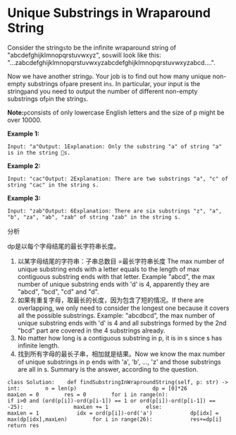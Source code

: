 # Unique Substrings in Wraparound String

Consider the string`s`to be the infinite wraparound string of "abcdefghijklmnopqrstuvwxyz", so`s`will look like this: "...zabcdefghijklmnopqrstuvwxyzabcdefghijklmnopqrstuvwxyzabcd....".

Now we have another string`p`. Your job is to find out how many unique non-empty substrings of`p`are present in`s`. In particular, your input is the string`p`and you need to output the number of different non-empty substrings of`p`in the string`s`.

**Note:**`p`consists of only lowercase English letters and the size of p might be over 10000.

**Example 1:**

```text
Input: "a"Output: 1Explanation: Only the substring "a" of string "a" is in the string s.
```

**Example 2:**

```text
Input: "cac"Output: 2Explanation: There are two substrings "a", "c" of string "cac" in the string s.
```

**Example 3:**

```text
Input: "zab"Output: 6Explanation: There are six substrings "z", "a", "b", "za", "ab", "zab" of string "zab" in the string s.
```

分析

dp是以每个字母结尾的最长字符串长度。

1. 以某字母结尾的字符串：子串总数目 =最长字符串长度 The max number of unique substring ends with a letter equals to the length of max contiguous substring ends with that letter. Example "abcd", the max number of unique substring ends with 'd' is 4, apparently they are "abcd", "bcd", "cd" and "d".
2. 如果有重复字母，取最长的长度，因为包含了短的情况。If there are overlapping, we only need to consider the longest one because it covers all the possible substrings. Example: "abcdbcd", the max number of unique substring ends with 'd' is 4 and all substrings formed by the 2nd "bcd" part are covered in the 4 substrings already.
3. No matter how long is a contiguous substring in p, it is in s since s has infinite length.
4. 找到所有字母的最长子串，相加就是结果。Now we know the max number of unique substrings in p ends with 'a', 'b', ..., 'z' and those substrings are all in s. Summary is the answer, according to the question.

```text
class Solution:    def findSubstringInWraproundString(self, p: str) -> int:        n = len(p)                        dp = [0]*26        maxLen = 0        res = 0        for i in range(n):                         if i>0 and (ord(p[i])-ord(p[i-1]) == 1 or ord(p[i])-ord(p[i-1]) == -25):                maxLen += 1            else:                maxLen = 1            idx = ord(p[i])-ord('a')            dp[idx] = max(dp[idx],maxLen)        for i in range(26):            res+=dp[i]        return res
```

